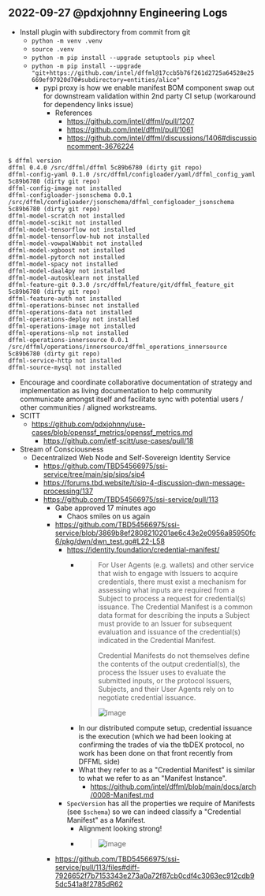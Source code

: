 ## 2022-09-27 @pdxjohnny Engineering Logs

- Install plugin with subdirectory from commit from git
  - `python -m venv .venv`
  - `source .venv`
  - `python -m pip install --upgrade setuptools pip wheel`
  - `python -m pip install --upgrade "git+https://github.com/intel/dffml@17ccb5b76f261d2725a64528e25669ef97920d70#subdirectory=entities/alice"`
    - pypi proxy is how we enable manifest BOM component swap out for downstream validation within 2nd party CI setup (workaround for dependency links issue)
      - References
        - https://github.com/intel/dffml/pull/1207
        - https://github.com/intel/dffml/pull/1061
        - https://github.com/intel/dffml/discussions/1406#discussioncomment-3676224

```
$ dffml version
dffml 0.4.0 /src/dffml/dffml 5c89b6780 (dirty git repo)
dffml-config-yaml 0.1.0 /src/dffml/configloader/yaml/dffml_config_yaml 5c89b6780 (dirty git repo)
dffml-config-image not installed
dffml-configloader-jsonschema 0.0.1 /src/dffml/configloader/jsonschema/dffml_configloader_jsonschema 5c89b6780 (dirty git repo)
dffml-model-scratch not installed
dffml-model-scikit not installed
dffml-model-tensorflow not installed
dffml-model-tensorflow-hub not installed
dffml-model-vowpalWabbit not installed
dffml-model-xgboost not installed
dffml-model-pytorch not installed
dffml-model-spacy not installed
dffml-model-daal4py not installed
dffml-model-autosklearn not installed
dffml-feature-git 0.3.0 /src/dffml/feature/git/dffml_feature_git 5c89b6780 (dirty git repo)
dffml-feature-auth not installed
dffml-operations-binsec not installed
dffml-operations-data not installed
dffml-operations-deploy not installed
dffml-operations-image not installed
dffml-operations-nlp not installed
dffml-operations-innersource 0.0.1 /src/dffml/operations/innersource/dffml_operations_innersource 5c89b6780 (dirty git repo)
dffml-service-http not installed
dffml-source-mysql not installed
```

- Encourage and coordinate collaborative documentation of strategy and implementation as living documentation to help community communicate amongst itself and facilitate sync with potential users / other communities / aligned workstreams.
- SCITT
  - https://github.com/pdxjohnny/use-cases/blob/openssf_metrics/openssf_metrics.md
    - https://github.com/ietf-scitt/use-cases/pull/18
- Stream of Consciousness
  - Decentralized Web Node and Self-Sovereign Identity Service
    - https://github.com/TBD54566975/ssi-service/tree/main/sip/sips/sip4
    - https://forums.tbd.website/t/sip-4-discussion-dwn-message-processing/137
    - https://github.com/TBD54566975/ssi-service/pull/113
      - Gabe approved 17 minutes ago
        - Chaos smiles on us again
      - https://github.com/TBD54566975/ssi-service/blob/3869b8ef2808210201ae6c43e2e0956a85950fc6/pkg/dwn/dwn_test.go#L22-L58
        - https://identity.foundation/credential-manifest/
          - > For User Agents (e.g. wallets) and other service that wish to engage with Issuers to acquire credentials, there must exist a mechanism for assessing what inputs are required from a Subject to process a request for credential(s) issuance. The Credential Manifest is a common data format for describing the inputs a Subject must provide to an Issuer for subsequent evaluation and issuance of the credential(s) indicated in the Credential Manifest.
            >
            > Credential Manifests do not themselves define the contents of the output credential(s), the process the Issuer uses to evaluate the submitted inputs, or the protocol Issuers, Subjects, and their User Agents rely on to negotiate credential issuance.
            > 
            > ![image](https://user-images.githubusercontent.com/5950433/192642680-627f9da6-ebb1-45b6-9872-7202e8b3fcaf.png)
          - In our distributed compute setup, credential issuance is the execution (which we had been looking at confirming the trades of via the tbDEX protocol, no work has been done on that front recently from DFFML side)
          - What they refer to as a "Credential Manifest" is similar to what we refer to as an "Manifest Instance".
            - https://github.com/intel/dffml/blob/main/docs/arch/0008-Manifest.md
        - `SpecVersion` has all the properties we require of Manifests (see `$schema`) so we can indeed classify a "Credential Manifest" as a Manifest.
          - Alignment looking strong!
          - > ![image](https://user-images.githubusercontent.com/5950433/192644284-3cf55d65-ca00-4c25-98fa-babf1bfd945d.png)
      - https://github.com/TBD54566975/ssi-service/pull/113/files#diff-7926652f7b7153343e273a0a72f87cb0cdf4c3063ec912cdb95dc541a8f2785dR62